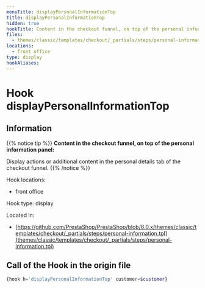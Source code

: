 ```yaml
---
menuTitle: displayPersonalInformationTop
Title: displayPersonalInformationTop
hidden: true
hookTitle: Content in the checkout funnel, on top of the personal information panel
files:
  - themes/classic/templates/checkout/_partials/steps/personal-information.tpl
locations:
  - front office
type: display
hookAliases:
---
```


# Hook displayPersonalInformationTop

## Information

{{% notice tip %}}
**Content in the checkout funnel, on top of the personal information panel:** 

Display actions or additional content in the personal details tab of the checkout funnel.
{{% /notice %}}

Hook locations: 
  - front office

Hook type: display

Located in: 
  - [https://github.com/PrestaShop/PrestaShop/blob/8.0.x/themes/classic/templates/checkout/_partials/steps/personal-information.tpl](themes/classic/templates/checkout/_partials/steps/personal-information.tpl)

## Call of the Hook in the origin file

```php
{hook h='displayPersonalInformationTop' customer=$customer}
```